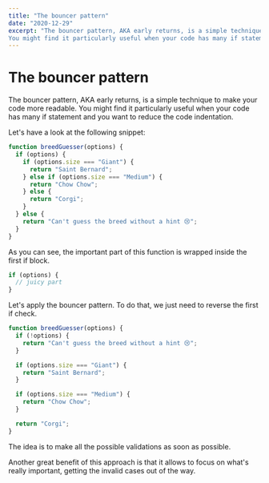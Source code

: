 ```yaml
---
title: "The bouncer pattern"
date: "2020-12-29"
excerpt: "The bouncer pattern, AKA early returns, is a simple technique to make your code more readable.
You might find it particularly useful when your code has many if statement and you want to reduce the code indentation."
---
```


# The bouncer pattern

The bouncer pattern, AKA early returns, is a simple technique to make your code more readable.
You might find it particularly useful when your code has many if statement and you want to reduce the code indentation.

Let's have a look at the following snippet:

```js
function breedGuesser(options) {
  if (options) {
    if (options.size === "Giant") {
      return "Saint Bernard";
    } else if (options.size === "Medium") {
      return "Chow Chow";
    } else {
      return "Corgi";
    }
  } else {
    return "Can't guess the breed without a hint 😢";
  }
}
```

As you can see, the important part of this function is wrapped inside the first if block.

```js
if (options) {
  // juicy part
}
```

Let's apply the bouncer pattern.
To do that, we just need to reverse the first if check.

```js
function breedGuesser(options) {
  if (!options) {
    return "Can't guess the breed without a hint 😢";
  }

  if (options.size === "Giant") {
    return "Saint Bernard";
  }

  if (options.size === "Medium") {
    return "Chow Chow";
  }

  return "Corgi";
}
```

The idea is to make all the possible validations as soon as possible.

Another great benefit of this approach is that it allows to focus on what's really important, getting the invalid cases out of the way.
